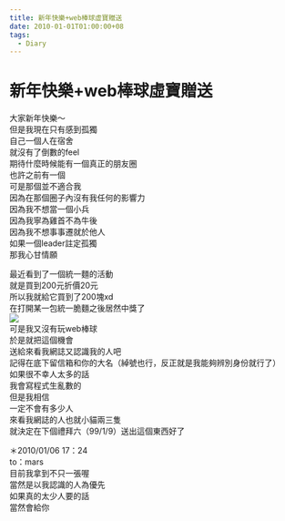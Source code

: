 ```yaml
---
title: 新年快樂+web棒球虛寶贈送
date: 2010-01-01T01:00:00+08
tags:
  - Diary
---
```

# 新年快樂+web棒球虛寶贈送

大家新年快樂～  
但是我現在只有感到孤獨  
自己一個人在宿舍  
就沒有了倒數的feel  
期待什麼時候能有一個真正的朋友圈  
也許之前有一個  
可是那個並不適合我  
因為在那個圈子內沒有我任何的影響力  
因為我不想當一個小兵  
因為我寧為雞首不為牛後  
因為我不想事事遷就於他人  
如果一個leader註定孤獨  
那我心甘情願  
  
最近看到了一個統一麵的活動  
就是買到200元折價20元  
所以我就給它買到了200塊xd  
在打開某一包統一脆麵之後居然中獎了  
[![](http://pic.pimg.tw/taichunmin/4b3e214a686ab.jpg)](http://taichunmin.pixnet.net/album/photo/139392437)  
可是我又沒有玩web棒球  
於是就把這個機會  
送給來看我網誌又認識我的人吧  
記得在底下留信箱和你的大名（綽號也行，反正就是我能夠辨別身份就行了）  
如果很不幸人太多的話  
我會寫程式生亂數的  
但是我相信  
一定不會有多少人  
來看我網誌的人也就小貓兩三隻  
就決定在下個禮拜六（99/1/9）送出這個東西好了  
  
＊2010/01/06 17：24  
to：mars  
目前我拿到不只一張喔  
當然是以我認識的人為優先  
如果真的太少人要的話  
當然會給你
